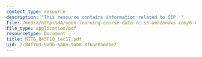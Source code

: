 ```yaml
---
content_type: resource
description: 'This resource contains information related to QIP. '
file: /media/https%3A/open-learning-course-data-rc.s3.amazonaws.com/6-845-quantum-complexity-theory-fall-2010/2c84f7039a9b5a8e9ab88f6ae056d1e2_MIT6_845F10_lec17.pdf
file_type: application/pdf
resourcetype: Document
title: MIT6_845F10_lec17.pdf
uid: 2c84f703-9a9b-5a8e-9ab8-8f6ae056d1e2
---
```

